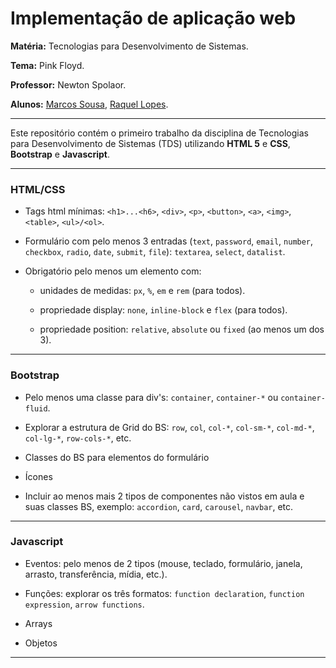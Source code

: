# Implementação de aplicação web 

**Matéria:** Tecnologias para Desenvolvimento de Sistemas.

**Tema:** Pink Floyd.

**Professor:** Newton Spolaor.

**Alunos:** [Marcos Sousa](https://github.com/molsousa), [Raquel Lopes](https://github.com/raquellopes3).

---

Este repositório contém o primeiro trabalho da disciplina de Tecnologias para Desenvolvimento de Sistemas (TDS) utilizando **HTML 5** e **CSS**, **Bootstrap** e **Javascript**.

---

### HTML/CSS

* Tags html mínimas: `<h1>...<h6>`, `<div>`, `<p>`, `<button>`, `<a>`, `<img>`, `<table>`, `<ul>/<ol>`.

- Formulário com pelo menos 3 entradas (`text`, `password`, `email`, `number`, `checkbox`, `radio`, `date`, `submit`, `file`): `textarea`, `select`, `datalist`.

* Obrigatório pelo menos um elemento com:
    * unidades de medidas: `px`, `%`, `em` e `rem` (para todos).

    * propriedade display: `none`, `inline-block` e `flex` (para todos).

    * propriedade position: `relative`, `absolute` ou `fixed` (ao menos um dos 3).

---

### Bootstrap

* Pelo menos uma classe para div's: `container`, `container-*` ou `container-fluid`.

* Explorar a estrutura de Grid do BS: `row`, `col`, `col-*`, `col-sm-*`, `col-md-*`, `col-lg-*`, `row-cols-*`, etc.

* Classes do BS para elementos do formulário

* Ícones

* Incluir ao menos mais 2 tipos de componentes não vistos em aula e suas classes BS, exemplo: `accordion`, `card`, `carousel`, `navbar`, etc.

---

### Javascript

* Eventos: pelo menos de 2 tipos (mouse, teclado, formulário, janela, arrasto, transferência, mídia, etc.).

* Funções: explorar os três formatos: `function declaration`, `function expression`, `arrow functions`.

* Arrays

* Objetos

---
